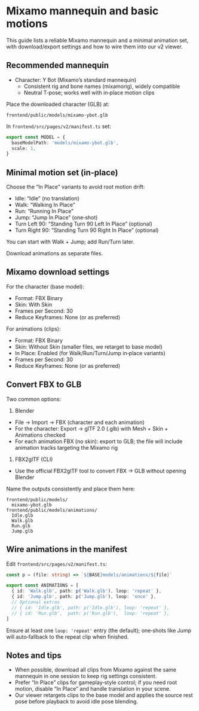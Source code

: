 # Mixamo mannequin and basic motions

This guide lists a reliable Mixamo mannequin and a minimal animation set, with download/export settings and how to wire them into our v2 viewer.

## Recommended mannequin

- Character: Y Bot (Mixamo’s standard mannequin)
  - Consistent rig and bone names (mixamorig), widely compatible
  - Neutral T‑pose; works well with in‑place motion clips

Place the downloaded character (GLB) at:

```text
frontend/public/models/mixamo-ybot.glb
```

In `frontend/src/pages/v2/manifest.ts` set:

```ts
export const MODEL = {
  baseModelPath: 'models/mixamo-ybot.glb',
  scale: 1,
}
```

## Minimal motion set (in‑place)

Choose the “In Place” variants to avoid root motion drift:

- Idle: “Idle” (no translation)
- Walk: “Walking In Place”
- Run: “Running In Place”
- Jump: “Jump In Place” (one‑shot)
- Turn Left 90: “Standing Turn 90 Left In Place” (optional)
- Turn Right 90: “Standing Turn 90 Right In Place” (optional)

You can start with Walk + Jump; add Run/Turn later.

Download animations as separate files.

## Mixamo download settings

For the character (base model):

- Format: FBX Binary
- Skin: With Skin
- Frames per Second: 30
- Reduce Keyframes: None (or as preferred)

For animations (clips):

- Format: FBX Binary
- Skin: Without Skin (smaller files, we retarget to base model)
- In Place: Enabled (for Walk/Run/Turn/Jump in‑place variants)
- Frames per Second: 30
- Reduce Keyframes: None (or as preferred)

## Convert FBX to GLB

Two common options:

1. Blender

- File → Import → FBX (character and each animation)
- For the character: Export → glTF 2.0 (.glb) with Mesh + Skin + Animations checked
- For each animation FBX (no skin): export to GLB; the file will include animation tracks targeting the Mixamo rig

1. FBX2glTF (CLI)

- Use the official FBX2glTF tool to convert FBX → GLB without opening Blender

Name the outputs consistently and place them here:

```text
frontend/public/models/
  mixamo-ybot.glb
frontend/public/models/animations/
  Idle.glb
  Walk.glb
  Run.glb
  Jump.glb
```

## Wire animations in the manifest

Edit `frontend/src/pages/v2/manifest.ts`:

```ts
const p = (file: string) => `${BASE}models/animations/${file}`

export const ANIMATIONS = [
  { id: 'Walk.glb', path: p('Walk.glb'), loop: 'repeat' },
  { id: 'Jump.glb', path: p('Jump.glb'), loop: 'once' },
  // Optional extras
  // { id: 'Idle.glb', path: p('Idle.glb'), loop: 'repeat' },
  // { id: 'Run.glb',  path: p('Run.glb'),  loop: 'repeat' },
]
```

Ensure at least one `loop: 'repeat'` entry (the default); one‑shots like Jump will auto‑fallback to the repeat clip when finished.

## Notes and tips

- When possible, download all clips from Mixamo against the same mannequin in one session to keep rig settings consistent.
- Prefer “In Place” clips for gameplay‑style control; if you need root motion, disable “In Place” and handle translation in your scene.
- Our viewer retargets clips to the base model and applies the source rest pose before playback to avoid idle pose blending.
